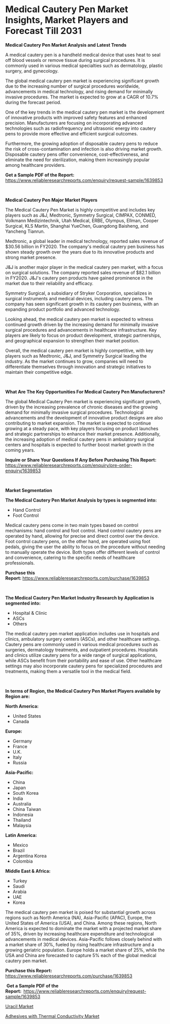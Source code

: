<p><h1>Medical Cautery Pen Market Insights, Market Players and Forecast Till 2031</h1></p><p><strong>Medical Cautery Pen Market Analysis and Latest Trends</strong></p>
<p><p>A medical cautery pen is a handheld medical device that uses heat to seal off blood vessels or remove tissue during surgical procedures. It is commonly used in various medical specialties such as dermatology, plastic surgery, and gynecology.</p><p>The global medical cautery pen market is experiencing significant growth due to the increasing number of surgical procedures worldwide, advancements in medical technology, and rising demand for minimally invasive procedures. The market is expected to grow at a CAGR of 10.7% during the forecast period.</p><p>One of the key trends in the medical cautery pen market is the development of innovative products with improved safety features and enhanced precision. Manufacturers are focusing on incorporating advanced technologies such as radiofrequency and ultrasonic energy into cautery pens to provide more effective and efficient surgical outcomes.</p><p>Furthermore, the growing adoption of disposable cautery pens to reduce the risk of cross-contamination and infection is also driving market growth. Disposable cautery pens offer convenience, cost-effectiveness, and eliminate the need for sterilization, making them increasingly popular among healthcare providers.</p></p>
<p><strong>Get a Sample PDF of the Report:&nbsp;</strong> <a href="https://www.reliableresearchreports.com/enquiry/request-sample/1639853">https://www.reliableresearchreports.com/enquiry/request-sample/1639853</a></p>
<p>&nbsp;</p>
<p><strong>Medical Cautery Pen Major Market Players</strong></p>
<p><p>The Medical Cautery Pen Market is highly competitive and includes key players such as J&J, Medtronic, Symmetry Surgical, CIMPAX, CONMED, Volkmann Medizintechnik, Utah Medical, ERBE, Olympus, Ellman, Cooper Surgical, KLS Martin, Shanghai YueChen, Guangdong Baisheng, and Yancheng Tianrun.</p><p>Medtronic, a global leader in medical technology, reported sales revenue of $30.56 billion in FY2020. The company's medical cautery pen business has shown steady growth over the years due to its innovative products and strong market presence.</p><p>J&J is another major player in the medical cautery pen market, with a focus on surgical solutions. The company reported sales revenue of $82.1 billion in FY2020. J&J's cautery pen products have gained prominence in the market due to their reliability and efficacy.</p><p>Symmetry Surgical, a subsidiary of Stryker Corporation, specializes in surgical instruments and medical devices, including cautery pens. The company has seen significant growth in its cautery pen business, with an expanding product portfolio and advanced technology.</p><p>Looking ahead, the medical cautery pen market is expected to witness continued growth driven by the increasing demand for minimally invasive surgical procedures and advancements in healthcare infrastructure. Key players are likely to focus on product development, strategic partnerships, and geographical expansion to strengthen their market position.</p><p>Overall, the medical cautery pen market is highly competitive, with key players such as Medtronic, J&J, and Symmetry Surgical leading the industry. As the market continues to grow, companies will need to differentiate themselves through innovation and strategic initiatives to maintain their competitive edge.</p></p>
<p>&nbsp;</p>
<p><strong>What Are The Key Opportunities For Medical Cautery Pen Manufacturers?</strong></p>
<p><p>The global Medical Cautery Pen market is experiencing significant growth, driven by the increasing prevalence of chronic diseases and the growing demand for minimally invasive surgical procedures. Technological advancements and the development of innovative product designs are also contributing to market expansion. The market is expected to continue growing at a steady pace, with key players focusing on product launches and strategic partnerships to enhance their market presence. Additionally, the increasing adoption of medical cautery pens in ambulatory surgical centers and hospitals is expected to further boost market growth in the coming years.</p></p>
<p><strong>Inquire or Share Your Questions If Any Before Purchasing This Report:</strong> <a href="https://www.reliableresearchreports.com/enquiry/pre-order-enquiry/1639853">https://www.reliableresearchreports.com/enquiry/pre-order-enquiry/1639853</a></p>
<p>&nbsp;</p>
<p><strong>Market Segmentation</strong></p>
<p><strong>The Medical Cautery Pen Market Analysis by types is segmented into:</strong></p>
<p><ul><li>Hand Control</li><li>Foot Control</li></ul></p>
<p><p>Medical cautery pens come in two main types based on control mechanisms: hand control and foot control. Hand control cautery pens are operated by hand, allowing for precise and direct control over the device. Foot control cautery pens, on the other hand, are operated using foot pedals, giving the user the ability to focus on the procedure without needing to manually operate the device. Both types offer different levels of control and convenience, catering to the specific needs of healthcare professionals.</p></p>
<p><strong>Purchase this Report:&nbsp;</strong><a href="https://www.reliableresearchreports.com/purchase/1639853">https://www.reliableresearchreports.com/purchase/1639853</a></p>
<p>&nbsp;</p>
<p><strong>The Medical Cautery Pen Market Industry Research by Application is segmented into:</strong></p>
<p><ul><li>Hospital & Clinic</li><li>ASCs</li><li>Others</li></ul></p>
<p><p>The medical cautery pen market application includes use in hospitals and clinics, ambulatory surgery centers (ASCs), and other healthcare settings. Cautery pens are commonly used in various medical procedures such as surgeries, dermatology treatments, and outpatient procedures. Hospitals and clinics utilize cautery pens for a wide range of surgical applications, while ASCs benefit from their portability and ease of use. Other healthcare settings may also incorporate cautery pens for specialized procedures and treatments, making them a versatile tool in the medical field.</p></p>
<p>&nbsp;</p>
<p><strong>In terms of Region, the Medical Cautery Pen Market Players available by Region are:</strong></p>
<p>
    <p> <strong> North America: </strong>
        <ul>
            <li>United States</li>
            <li>Canada</li>
        </ul>
        </p> 
    <p> <strong> Europe: </strong>
        <ul>
            <li>Germany</li>
            <li>France</li>
            <li>U.K.</li>
            <li>Italy</li>
            <li>Russia</li>
        </ul>
        </p> 
    <p> <strong> Asia-Pacific: </strong>
        <ul>
            <li>China</li>
            <li>Japan</li>
            <li>South Korea</li>
            <li>India</li>
            <li>Australia</li>
            <li>China Taiwan</li>
            <li>Indonesia</li>
            <li>Thailand</li>
            <li>Malaysia</li>
        </ul>
        </p> 
    <p> <strong> Latin America: </strong>
        <ul>
            <li>Mexico</li>
            <li>Brazil</li>
            <li>Argentina Korea</li>
            <li>Colombia</li>
        </ul>
        </p> 
    <p> <strong> Middle East & Africa: </strong>
        <ul>
            <li>Turkey</li>
            <li>Saudi</li>
            <li>Arabia</li>
            <li>UAE</li>
            <li>Korea</li>
        </ul>
    </p>
    </p>
<p><p>The medical cautery pen market is poised for substantial growth across regions such as North America (NA), Asia-Pacific (APAC), Europe, the United States of America (USA), and China. Among these regions, North America is expected to dominate the market with a projected market share of 35%, driven by increasing healthcare expenditure and technological advancements in medical devices. Asia-Pacific follows closely behind with a market share of 30%, fueled by rising healthcare infrastructure and a growing geriatric population. Europe holds a market share of 25%, while the USA and China are forecasted to capture 5% each of the global medical cautery pen market.</p></p>
<p><strong>Purchase this Report: </strong><a href="https://www.reliableresearchreports.com/purchase/1639853">https://www.reliableresearchreports.com/purchase/1639853</a></p>
<p>&nbsp;<strong>Get a Sample PDF of the Report:&nbsp;&nbsp;</strong><a href="https://www.reliableresearchreports.com/enquiry/request-sample/1639853">https://www.reliableresearchreports.com/enquiry/request-sample/1639853</a></p>
<p><strong></strong></p>
<p><p><a href="https://github.com/nancykennedykellievqfqt2/Market-Research-Report-List-1/blob/main/uracil-market.md">Uracil Market</a></p><p><a href="https://iodized-pantydraco-05c.notion.site/Adhesives-with-Thermal-Conductivity-Market-Offer-Valuable-Insights-into-Market-Size-Market-Share-M-369dfa5f3c8e467ba11fb2300a57382d">Adhesives with Thermal Conductivity Market</a></p></p>